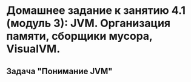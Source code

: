 # Домашнее задание к занятию 4.1 (модуль 3): JVM. Организация памяти, сборщики мусора, VisualVM.
## Задача "Понимание JVM"